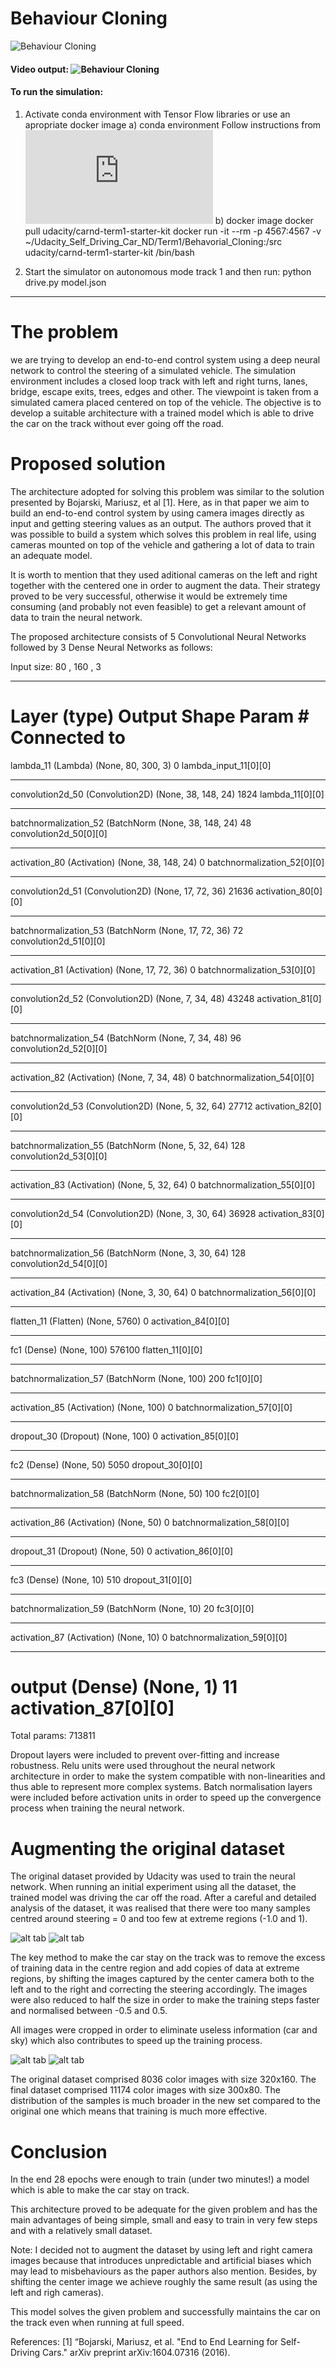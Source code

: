 # Behaviour Cloning

![Behaviour Cloning](BehaviourCloning.png)

#### Video output: ![Behaviour Cloning](https://youtu.be/5WepQkkDnzQ)

#### To run the simulation:
1) Activate conda environment with Tensor Flow libraries or use an apropriate docker image
   a) conda environment
    Follow instructions from ![here](https://github.com/udacity/CarND-Term1-Starter-Kit/blob/master/doc/configure_via_anaconda.md)
   b) docker image
   docker pull udacity/carnd-term1-starter-kit
   docker run -it --rm -p 4567:4567 -v ~/Udacity_Self_Driving_Car_ND/Term1/Behavorial_Cloning:/src udacity/carnd-term1-starter-kit /bin/bash
   
2) Start the simulator on autonomous mode track 1 and then run:
   python drive.py model.json
-----------------------------------------------------------------------------------------------------------------------

# The problem

we are trying to develop an end-to-end control system using a deep neural network to control the steering of a simulated vehicle. The simulation environment includes a closed loop track with left and right turns, lanes, bridge, escape exits, trees, edges and other.
The viewpoint is taken from a simulated camera placed centered on top of the vehicle.
The objective is to develop a suitable architecture with a trained model which is able to drive the car on the track without ever going off the road.

# Proposed solution

The architecture adopted for solving this problem was similar to the solution presented by Bojarski, Mariusz, et al [1]. Here, as in that paper we aim to build an end-to-end control system by using camera images directly as input and getting steering values as an output. The authors proved that it was possible to build a system which solves this problem in real life, using cameras mounted on top of the vehicle and gathering a lot of data to train an adequate model.

It is worth to mention that they used aditional cameras on the left and right together with the centered one in order to augment the data. Their strategy proved to be very successful, otherwise it would be extremely time consuming (and probably not even feasible) to get a relevant amount of data to train the neural network.

The proposed architecture consists of 5 Convolutional Neural Networks followed by 3 Dense Neural Networks as follows:

Input size: 80 , 160 , 3
_________________________________________________________________________________________________
Layer (type)                     Output Shape          Param #     Connected to                     
====================================================================================================
lambda_11 (Lambda)               (None, 80, 300, 3)    0           lambda_input_11[0][0]            
____________________________________________________________________________________________________
convolution2d_50 (Convolution2D) (None, 38, 148, 24)   1824        lambda_11[0][0]                  
____________________________________________________________________________________________________
batchnormalization_52 (BatchNorm (None, 38, 148, 24)   48          convolution2d_50[0][0]           
____________________________________________________________________________________________________
activation_80 (Activation)       (None, 38, 148, 24)   0           batchnormalization_52[0][0]      
____________________________________________________________________________________________________
convolution2d_51 (Convolution2D) (None, 17, 72, 36)    21636       activation_80[0][0]              
____________________________________________________________________________________________________
batchnormalization_53 (BatchNorm (None, 17, 72, 36)    72          convolution2d_51[0][0]           
____________________________________________________________________________________________________
activation_81 (Activation)       (None, 17, 72, 36)    0           batchnormalization_53[0][0]      
____________________________________________________________________________________________________
convolution2d_52 (Convolution2D) (None, 7, 34, 48)     43248       activation_81[0][0]              
____________________________________________________________________________________________________
batchnormalization_54 (BatchNorm (None, 7, 34, 48)     96          convolution2d_52[0][0]           
____________________________________________________________________________________________________
activation_82 (Activation)       (None, 7, 34, 48)     0           batchnormalization_54[0][0]      
____________________________________________________________________________________________________
convolution2d_53 (Convolution2D) (None, 5, 32, 64)     27712       activation_82[0][0]              
____________________________________________________________________________________________________
batchnormalization_55 (BatchNorm (None, 5, 32, 64)     128         convolution2d_53[0][0]           
____________________________________________________________________________________________________
activation_83 (Activation)       (None, 5, 32, 64)     0           batchnormalization_55[0][0]      
____________________________________________________________________________________________________
convolution2d_54 (Convolution2D) (None, 3, 30, 64)     36928       activation_83[0][0]              
____________________________________________________________________________________________________
batchnormalization_56 (BatchNorm (None, 3, 30, 64)     128         convolution2d_54[0][0]           
____________________________________________________________________________________________________
activation_84 (Activation)       (None, 3, 30, 64)     0           batchnormalization_56[0][0]      
____________________________________________________________________________________________________
flatten_11 (Flatten)             (None, 5760)          0           activation_84[0][0]              
____________________________________________________________________________________________________
fc1 (Dense)                      (None, 100)           576100      flatten_11[0][0]                 
____________________________________________________________________________________________________
batchnormalization_57 (BatchNorm (None, 100)           200         fc1[0][0]                        
____________________________________________________________________________________________________
activation_85 (Activation)       (None, 100)           0           batchnormalization_57[0][0]      
____________________________________________________________________________________________________
dropout_30 (Dropout)             (None, 100)           0           activation_85[0][0]              
____________________________________________________________________________________________________
fc2 (Dense)                      (None, 50)            5050        dropout_30[0][0]                 
____________________________________________________________________________________________________
batchnormalization_58 (BatchNorm (None, 50)            100         fc2[0][0]                        
____________________________________________________________________________________________________
activation_86 (Activation)       (None, 50)            0           batchnormalization_58[0][0]      
____________________________________________________________________________________________________
dropout_31 (Dropout)             (None, 50)            0           activation_86[0][0]              
____________________________________________________________________________________________________
fc3 (Dense)                      (None, 10)            510         dropout_31[0][0]                 
____________________________________________________________________________________________________
batchnormalization_59 (BatchNorm (None, 10)            20          fc3[0][0]                        
____________________________________________________________________________________________________
activation_87 (Activation)       (None, 10)            0           batchnormalization_59[0][0]
____________________________________________________________________________________________________
output (Dense)                   (None, 1)             11          activation_87[0][0]      
====================================================================================================
Total params: 713811

Dropout layers were included to prevent over-fitting and increase robustness. Relu units were used throughout the neural network architecture in order to make the system compatible with non-linearities and thus able to represent more complex systems. Batch normalisation layers were included before activation units in order to speed up the convergence process when training the neural network.

# Augmenting the original dataset

The original dataset provided by Udacity was used to train the neural network.
When running an initial experiment using all the dataset, the trained model was driving the car off the road. 
After a careful and detailed analysis of the dataset, it was realised that there were too many samples centred around steering = 0 and too few at extreme regions (-1.0 and 1).

![alt tab](original_dataset.png "Original dataset")
![alt tab](final_dataset.png "Final dataset")

The key method to make the car stay on the track was to remove the excess of training data in the centre region and add copies of data at extreme regions, by shifting the images captured by the center camera both to the left and to the right and correcting the steering accordingly.
The images were also reduced to half the size in order to make the training steps faster and normalised between -0.5 and 0.5.

All images were cropped in order to eliminate useless information (car and sky) which also contributes to speed up the training process.

![alt tab](original_image.png "Original image")
![alt tab](cropped_image.png "Cropped image")

The original dataset comprised 8036 color images with size 320x160. The final dataset comprised 11174 color images with size 300x80.
The distribution of the samples is much broader in the new set compared to the original one which means that training is much more effective.

# Conclusion

In the end 28 epochs were enough to train (under two minutes!) a model which is able to make the car stay on track.

This architecture proved to be adequate for the given problem and has the main advantages of being simple, small and easy to train in very few steps and with a relatively small dataset.

Note: I decided not to augment the dataset by using left and right camera images because that introduces unpredictable and artificial biases which may lead to misbehaviours as the paper authors also mention. Besides, by shifting the center image we achieve roughly the same result (as using the left and righ cameras). 

This model solves the given problem and successfully maintains the car on the track even when running at full speed.

References:
[1] “Bojarski, Mariusz, et al. "End to End Learning for Self-Driving Cars." arXiv preprint arXiv:1604.07316 (2016).
